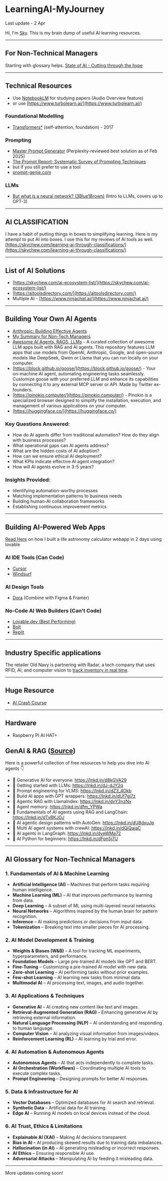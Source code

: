 # LearningAI-MyJourney
Last update - 2 Apr

Hi, I'm [Sky](https://www.linkedin.com/in/skychew/). This is my brain dump of useful AI learning resources.

---
## For Non-Technical Managers
Starting with glossary helps.
[State of AI - Cutting through the hype](https://skychew.com/state-of-ai-cutting-through-the-hype/)

---
## Technical Resources
- Use [NotebookLM](https://notebooklm.google) for studying papers (Audio Overview feature)
- or use [https://www.turbolearn.ai/](https://www.turbolearn.ai/)

### Foundational Modelling
- [Transformers*](https://arxiv.org/pdf/1706.03762) (self-attention, foundation) - 2017

### Prompting
- [Master Prompt Generator](https://www.deepwritingai.com/p/master-prompt-generator-ai) (Perplexity-reviewed best solution as of Feb 2025)
- [The Prompt Report: Systematic Survey of Prompting Techniques](https://arxiv.org/pdf/2406.06608)
- but if you still prefer to use a tool
- [prompt-genie.com](https://www.prompt-genie.com/)

### LLMs
- [But what is a neural network? (3Blue1Brown)](https://www.youtube.com/watch?v=aircAruvnKk&list=PLZHQObOWTQDNU6R1_67000Dx_ZCJB-3pi) (Intro to LLMs, covers up to GPT-3)

---

## AI CLASSIFICATION
I have a habit of putting things in boxes to simplifying learning. Here is my attempt to put AI into boxes. I use this for my reviews of AI tools as well.
[https://skychew.com/learning-ai-through-classifications/](https://skychew.com/learning-ai-through-classifications/)

---

## List of AI Solutions
- [https://skychew.com/ai-ecosystem-list/](https://skychew.com/ai-ecosystem-list/)
- [https://aitoolsdirectory.com/](https://aitoolsdirectory.com/)
- Multiple AI - [https://www.ninjachat.ai/](https://www.ninjachat.ai/)

---

## Building Your Own AI Agents
- [Anthropic: Building Effective Agents](https://www.anthropic.com/research/building-effective-agents)
- [My Summary for Non-Tech Managers](https://skychew.com/anthropic-building-effective-agents-summary-for-non-tech-managers/)
- [Awesome AI Agents, RAGS, LLMs](https://github.com/Shubhamsaboo/awesome-llm-apps?tab=readme-ov-file) - A curated collection of awesome LLM apps built with RAG and AI agents. This repository features LLM apps that use models from OpenAI, Anthropic, Google, and open-source models like DeepSeek, Qwen or Llama that you can run locally on your computer.
- [https://block.github.io/goose/](https://block.github.io/goose/) - Your on-machine AI agent, automating engineering tasks seamlessly. Customize goose with your preferred LLM and enhance its capabilities by connecting it to any external MCP server or API. Made by Twitter ex-founders.
- [https://pinokio.computer/](https://pinokio.computer/) - ​Pinokio is a specialized browser designed to simplify the installation, execution, and management of various applications on your computer.
- [https://huggingface.co/](https://huggingface.co/)
  
### **Key Questions Answered:**
- How do AI agents differ from traditional automation?
 How do they align with business processes?
- What operational gaps can AI agents address?
- What are the hidden costs of AI adoption?
- How can we ensure ethical AI deployment?
- What KPIs indicate effective AI agent integration?
- How will AI agents evolve in 3-5 years?

### **Insights Provided:**
- Identifying automation-worthy processes
- Matching implementation patterns to business needs
- Building human-AI collaboration frameworks
- Establishing continuous improvement metrics

---
## Building AI-Powered Web Apps
[Read Here](https://skychew.com/build-webapps-with-ai/) on how I built a life astronomy calculator webapp in 2 days using lovable

### AI IDE Tools (Can Code)
- [Cursor](https://www.cursor.com/)
- [Windsurf](https://codeium.com/windsurf)

### AI Design Tools
- [Dora](https://www.dora.run/) (Combine with Figma & Framer)

### No-Code AI Web Builders (Can't Code)
- [Lovable.dev (Best Performing)](https://lovable.dev/)
- [Bolt](https://bolt.new/)
- [Replit](https://replit.com/)

---
## Industry Specific applications
The retailer Old Navy is partnering with Radar, a tech company that uses RFID, AI, and computer vision to [track inventory in real time](https://qz.com/gap-old-navy-ai-tech-taco-bell-nvidia-retail-1851772472).

---
## Huge Resource
- [AI Crash Course](https://github.com/henrythe9th/AI-Crash-Course)

---
## Hardware
- Raspberry PI AI HAT+

## GenAI & RAG ([Source](https://www.linkedin.com/posts/jimmyacton_2025-is-the-year-of-ai-agents-and-there-activity-7312356729273397249-hU1j?utm_source=share&utm_medium=member_desktop&rcm=ACoAAAo_Z8oBSo7gQNXstuCb6-dhbGls4EPM9e4))
Here is a powerful collection of free resources to help you dive into AI agents 👇

- 🔹 Generative AI for everyone: https://lnkd.in/d8kGVA29
- 🔹 Getting started with LLMs: https://lnkd.in/dJ-dJY2q
- 🔹 Prompt engineering for VLMS: https://lnkd.in/dZ3_4Dkb
- 🔹 Build AI apps with GPT wrappers: https://lnkd.in/dUf7gj7z
- 🔹 Agentic RAG with LlamaIndex: https://lnkd.in/dvY3nzNx
- 🔹 Agent memory: https://lnkd.in/dfm_YPWa
- 🔹 Fundamentals of AI agents using RAG and LangChain: https://lnkd.in/dTvBKJGJ
- 🔹 AI agentic design patterns with AutoGen: https://lnkd.in/dU8dxuJp
- 🔹 Multi AI agent systems with crewAI: https://lnkd.in/dQiQajaC
- 🔹 AI agents in LangGraph: https://lnkd.in/dyeWMa72
- 🔹 AI Python for beginners: https://lnkd.in/dFpn5j7U  
---
## AI Glossary for Non-Technical Managers

### **1. Fundamentals of AI & Machine Learning**
- **Artificial Intelligence (AI)** – Machines that perform tasks requiring human intelligence.
- **Machine Learning (ML)** – AI that improves performance by learning from data.
- **Deep Learning** – A subset of ML using multi-layered neural networks.
- **Neural Networks** – Algorithms inspired by the human brain for pattern recognition.
- **Inference** – AI making predictions or decisions from input data.
- **Tokenization** – Breaking text into smaller pieces for AI processing.

### **2. AI Model Development & Training**
- **Weights & Biases (W&B)** – A tool for tracking ML experiments, hyperparameters, and performance.
- **Foundation Models** – Large pre-trained AI models like GPT and BERT.
- **Fine-Tuning** – Customizing a pre-trained AI model with new data.
- **Zero-shot Learning** – AI performing tasks without prior examples.
- **Few-shot Learning** – AI learning new tasks from minimal data.
- **Multimodal AI** – AI processing text, images, and audio together.

### **3. AI Applications & Techniques**
- **Generative AI** – AI creating new content like text and images.
- **Retrieval-Augmented Generation (RAG)** – Enhancing generative AI by retrieving external information.
- **Natural Language Processing (NLP)** – AI understanding and responding to human language.
- **Computer Vision** – AI analyzing visual information from images/videos.
- **Reinforcement Learning (RL)** – AI learning by trial and error.

### **4. AI Automation & Autonomous Agents**
- **Autonomous Agents** – AI that acts independently to complete tasks.
- **AI Orchestration (Workflows)** – Coordinating multiple AI tools to execute complex tasks.
- **Prompt Engineering** – Designing prompts for better AI responses.

### **5. Data & Infrastructure for AI**
- **Vector Databases** – Optimized databases for AI search and retrieval.
- **Synthetic Data** – Artificial data for AI training.
- **Edge AI** – Running AI models on local devices instead of the cloud.

### **6. AI Trust, Ethics & Limitations**
- **Explainable AI (XAI)** – Making AI decisions transparent.
- **Bias in AI** – AI producing skewed results due to training data imbalances.
- **Hallucination (in AI)** – AI generating misleading or incorrect responses.
- **AI Ethics** – Ensuring responsible AI use.
- **Adversarial Attacks** – Manipulating AI by feeding it misleading data. 

---
More updates coming soon!

